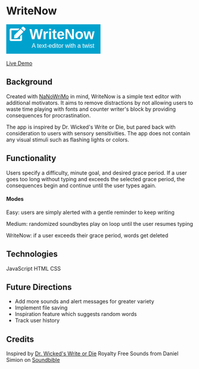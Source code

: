 # WriteNow
![logo](http://github.com/kchhak/WriteNow/blob/master/dist/assets/logo.png?raw=true)

[Live Demo](https://writenow-fdda5.web.app/)

## Background
Created with [NaNoWriMo](https://www.nanowrimo.org/) in mind, WriteNow is a simple text editor with additional motivators. It aims to remove distractions by not allowing users to waste time playing with fonts and counter writer's block by providing consequences for procrastination. 

The app is inspired by Dr. Wicked's Write or Die, but pared back with consideration to users with sensory sensitivities. The app does not contain any visual stimuli such as flashing lights or colors. 

## Functionality

Users specify a difficulty, minute goal, and desired grace period. If a user goes too long without typing and exceeds the selected grace period, the consequences begin and continue until the user types again.

#### Modes

Easy: users are simply alerted with a gentle reminder to keep writing

Medium: randomized soundbytes play on loop until the user resumes typing

WriteNow: if a user exceeds their grace period, words get deleted


## Technologies
JavaScript
HTML
CSS

## Future Directions 
* Add more sounds and alert messages for greater variety
* Implement file saving
* Inspiration feature which suggests random words
* Track user history

## Credits

Inspired by [Dr. Wicked's Write or Die](https://writeordie.com/)
Royalty Free Sounds from Daniel Simion on [Soundbible](http://soundbible.com/)